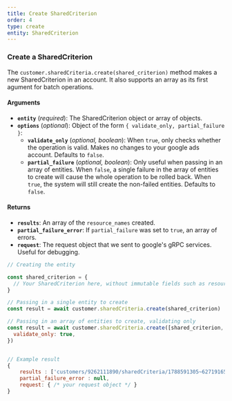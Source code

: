 ```yaml
---
title: Create SharedCriterion
order: 4
type: create
entity: SharedCriterion
---
```


### Create a SharedCriterion

The `customer.sharedCriteria.create(shared_criterion)` method makes a new SharedCriterion in an account. It also supports an array as its first agument for batch operations.

#### Arguments

- **`entity`** (_required_): The SharedCriterion object or array of objects.
- **`options`** (_optional_): Object of the form `{ validate_only, partial_failure }`:
  - **`validate_only`** (_optional, boolean_): When `true`, only checks whether the operation is valid. Makes no changes to your google ads account. Defaults to `false`.
  - **`partial_failure`** (_optional, boolean_): Only useful when passing in an array of entities. When `false`, a single failure in the array of entities to create will cause the whole operation to be rolled back. When `true`, the system will still create the non-failed entities. Defaults to `false`.

#### Returns

- **`results`**: An array of the `resource_names` created.
- **`partial_failure_error`**: If `partial_failure` was set to `true`, an array of errors.
- **`request`**: The request object that we sent to google's gRPC services. Useful for debugging.

```javascript
// Creating the entity

const shared_criterion = {
  // Your SharedCriterion here, without immutable fields such as resource_name
}

// Passing in a single entity to create
const result = await customer.sharedCriteria.create(shared_criterion)

// Passing in an array of entities to create, validating only
const result = await customer.sharedCriteria.create([shared_criterion, other_shared_criterion], {
  validate_only: true,
})
```

```javascript

// Example result
{
	results : ['customers/9262111890/sharedCriteria/1788591305~627191652608'],
	partial_failure_error : null,
	request: { /* your request object */ }
}

```
